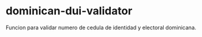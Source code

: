 # dominican-dui-validator
Funcion para validar numero de cedula de identidad y electoral dominicana.
